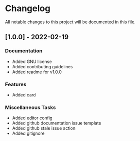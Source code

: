# Changelog

All notable changes to this project will be documented in this file.

## [1.0.0] - 2022-02-19

### Documentation

- Added GNU license
- Added contributing guidelines
- Added readme for v1.0.0

### Features

- Added card

### Miscellaneous Tasks

- Added editor config
- Added github documentation issue template
- Added github stale issue action
- Added gitignore

<!-- generated by git-cliff -->
